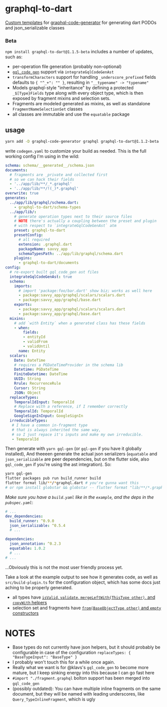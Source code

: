 # graphql-to-dart
[Custom templates](https://github.com/dotansimha/graphql-code-generator/blob/master/packages/graphql-codegen-generators/CUSTOM_TEMPLATES.md) for [graphql-code-generator](https://github.com/dotansimha/graphql-code-generator) for generating dart PODOs and json_serializable classes

### Beta
`npm install graphql-to-dart@1.1.5-beta` includes a number of updates, such as:
* per-operation file generation (probably non-optional)
*  [`gql_code_gen`](https://github.com/gql-dart/gql/tree/master/gql_code_gen) support via `integrateGqlCodeGenAst`
* `transformCharacters` support for handling `_underscore_prefixed` fields
   defaults to `{ "^_+": "" }`, resulting in `"__typename" -> "typename"`
* Models graphql-style "inheritance" by defining a protected `_$[Type}Fields` type along with every object type,
  which is then exposed by fragment mixins and selection sets.
* Fragments are modeled generated as mixins, as well as standalone `FragmentNameSelectionSet` classes
* all classes are immutable and use the `equatable` package

## usage
```bash
yarn add -D graphql-code-generator graphql graphql-to-dart@1.1.2-beta
```
write `codegen.yaml` to customize your build as needed.
This is the full working config I'm using in the wild:
```yaml
schema: schema/__generated__/schema.json
documents:
  # fragments are _private and collected first
  # so we can hack their fields
  - '../app/lib/**/_*.graphql'
  - '../app/lib/**/!(_)*.graphql'
overwrite: true
generates:
  ../app/lib/graphql/schema.dart:
    - graphql-to-dart/schema-types
  ../app/lib/:
    # generate operation types next to their source files
    # NOTE there's actually a coupling between the preset and plugin
    # with respect to `integrateGqlCodeGenAst` atm
    preset: graphql-to-dart
    presetConfig:
      # all required
      extension: .graphql.dart
      packageName: savvy_app
      schemaTypesPath: ../app/lib/graphql/schema.dart
    plugins:
      - graphql-to-dart/documents
config:
  # re-export built gql_code_gen ast files
  integrateGqlCodeGenAst: true
  schema:
    imports:
      # import 'package:foo/bar.dart' show biz; works as well here
      - package:savvy_app/graphql/scalars/scalars.dart
      - package:savvy_app/graphql/base.dart
    exports:
      - package:savvy_app/graphql/scalars/scalars.dart
      - package:savvy_app/graphql/base.dart
  mixins:
    # add `with Entity` when a generated class has these fields
    - when:
        fields:
        - entityId
        - validFrom
        - validUntil
      name: Entity
  scalars:
    Date: DateTime
    # requires a PGDateTimeProvider in the schema lib
    Datetime: PGDateTime
    FiniteDatetime: DateTime
    UUID: String
    Rrule: RecurrenceRule
    Cursor: String
    JSON: Object
  replaceTypes:
    TemporalIdInput: TemporalId
    # Replace with a reference, if I remember correctly
    TemporalId: TemporalId
    GoogleSignInInput: GoogleSignIn
  irreducibleTypes:
   # I have a common in-fragment type
   # that is always inherited the same way,
   # so I just repace it's inputs and make my own irreducible.
   - TemporalId

```
Then generate with `yarn gql-gen` (or `gql-gen` if you have it globally installed),
And theeeen generate the actual json serializers (`equatable` and `json_serializable` are peer dependencies, but on the flutter side, also `gql_code_gen` if you're using the ast integration).
So:
```bash
yarn gql-gen
flutter packages pub run build_runner build
flutter format lib/**/*graphql.dart # you're gunna want this
# or npm install globstar && globstar -- flutter format "lib/**/*.graphql.dart"
```

*Make sure you have a `build.yaml` like in the `example`, and the deps in the `pubspec.yaml`*:
```yaml
# ...
dev_dependencies:
  build_runner: ^0.9.0
  json_serializable: ^0.5.4
  # ...

dependencies:
  json_annotation: ^0.2.3
  equatable: 1.0.2
  # ...
# ...
```

...Obviously this is not the most user friendly process yet.


Take a look at the example output to see how it generates code, as well as `src/build-plugin.ts` for the configuration object, which has some docs just aching to be properly generated.
* all types have [`isValid`, `validate`, `mergeLeftWith(ThisType other)`, and `copyWith`  helpers](https://github.com/micimize/graphql-to-dart/blob/6aaba6db32c4094df535663f58c7112d17f40c32/example/lib/graphql/schema.dart#L62-L100) 
* selection set and fragments have [`from(BaseObjectType other)` and `empty` constructors](
https://github.com/micimize/graphql-to-dart/blob/6aaba6db32c4094df535663f58c7112d17f40c32/example/lib/graphql/hero_for_episode.gql.dart#L66-L75)

# NOTES
* Base types do not currently have json helpers, but it should probably be configurable
  in case of the configuration `replaceTypes: { "BaseTypeInput": "BaseType" }`
* I probably won't touch this for a while once again.
* Really what we want is for @klavs's `gql_code_gen` to become more mature,
  but I keep sinking energy into this because I can go fast here
* `#import "./fragment.graphql` bolton support has been merged into `gql_code_gen`
* (possibly outdated): You can have multiple inline fragments on the same document,
  but they will be named with leading underscores, like `Query_TypeInlineFragment`, which is ugly


